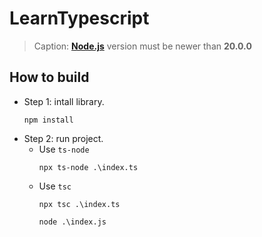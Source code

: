 # LearnTypescript

> Caption: **[Node.js](https://nodejs.org/)** version must be newer than **20.0.0**

## How to build
- Step 1: intall library.
    ```
    npm install
    ```
- Step 2: run project.
    - Use `ts-node`
        ```
        npx ts-node .\index.ts
        ```
    - Use `tsc`
        ```
        npx tsc .\index.ts
        ```
        ```
        node .\index.js
        ```